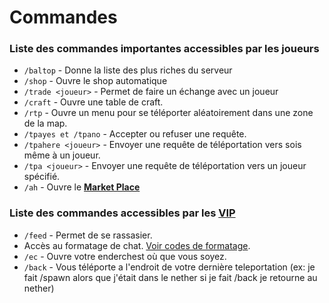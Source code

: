 # Commandes

### Liste des commandes importantes accessibles par les joueurs

- `/baltop` - Donne la liste des plus riches du serveur
- `/shop` - Ouvre le shop automatique
- `/trade <joueur>` - Permet de faire un échange avec un joueur
- `/craft` - Ouvre une table de craft.
- `/rtp` - Ouvre un menu pour se téléporter aléatoirement dans une zone de la map.
- `/tpayes et /tpano` - Accepter ou refuser une requête.
- `/tpahere <joueur>` - Envoyer une requête de téléportation vers sois même à un joueur.
- `/tpa <joueur>` - Envoyer une requête de téléportation vers un joueur spécifié.
- `/ah`  - Ouvre le [**Market Place**](https://wiki.uworldmc.fr/survie/market-place)

### Liste des commandes accessibles par les [VIP](https://uworldmc.fr/ranks/)

- `/feed` - Permet de se rassasier.
- Accès au formatage de chat. [Voir codes de formatage](https://wiki.ess3.net/mc/).
- `/ec` - Ouvre votre enderchest où que vous soyez.
- `/back` - Vous téléporte a l'endroit de votre dernière teleportation (ex: je fait /spawn alors que j'était dans le nether si je fait /back je retourne au nether)